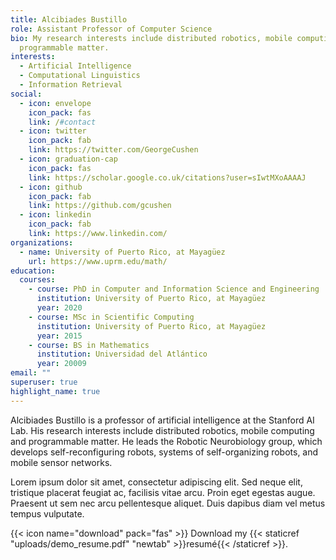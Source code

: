 ```yaml
---
title: Alcibiades Bustillo
role: Assistant Professor of Computer Science
bio: My research interests include distributed robotics, mobile computing and
  programmable matter.
interests:
  - Artificial Intelligence
  - Computational Linguistics
  - Information Retrieval
social:
  - icon: envelope
    icon_pack: fas
    link: /#contact
  - icon: twitter
    icon_pack: fab
    link: https://twitter.com/GeorgeCushen
  - icon: graduation-cap
    icon_pack: fas
    link: https://scholar.google.co.uk/citations?user=sIwtMXoAAAAJ
  - icon: github
    icon_pack: fab
    link: https://github.com/gcushen
  - icon: linkedin
    icon_pack: fab
    link: https://www.linkedin.com/
organizations:
  - name: University of Puerto Rico, at Mayagüez
    url: https://www.uprm.edu/math/
education:
  courses:
    - course: PhD in Computer and Information Science and Engineering
      institution: University of Puerto Rico, at Mayagüez
      year: 2020
    - course: MSc in Scientific Computing
      institution: University of Puerto Rico, at Mayagüez
      year: 2015
    - course: BS in Mathematics
      institution: Universidad del Atlántico
      year: 20009
email: ""
superuser: true
highlight_name: true
---
```

Alcibiades Bustillo is a professor of artificial intelligence at the Stanford AI Lab. His research interests include distributed robotics, mobile computing and programmable matter. He leads the Robotic Neurobiology group, which develops self-reconfiguring robots, systems of self-organizing robots, and mobile sensor networks.

Lorem ipsum dolor sit amet, consectetur adipiscing elit. Sed neque elit, tristique placerat feugiat ac, facilisis vitae arcu. Proin eget egestas augue. Praesent ut sem nec arcu pellentesque aliquet. Duis dapibus diam vel metus tempus vulputate.

{{< icon name="download" pack="fas" >}} Download my {{< staticref "uploads/demo_resume.pdf" "newtab" >}}resumé{{< /staticref >}}.